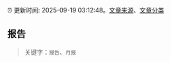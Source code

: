 :alarm_clock: 更新时间: 2025-09-19 03:12:48。[文章来源](/README.md)、[文章分类](/TAGS.md)

## 报告


> 关键字：`报告`、`月报`



